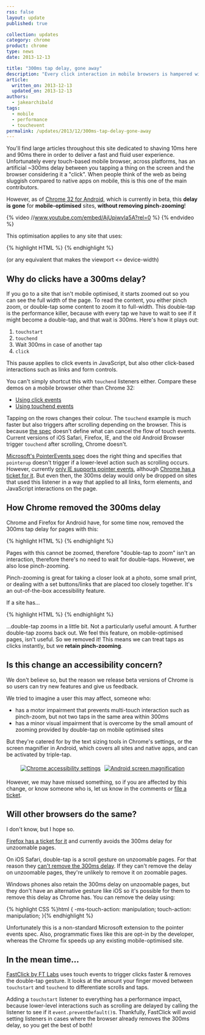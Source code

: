 ```yaml
---
rss: false
layout: update
published: true

collection: updates
category: chrome
product: chrome
type: news
date: 2013-12-13

title: "300ms tap delay, gone away"
description: "Every click interaction in mobile browsers is hampered with a 300ms delay, but that's gone in Chrome 32 for mobile-optimised sites!"
article:
  written_on: 2013-12-13
  updated_on: 2013-12-13
authors:
  - jakearchibald
tags:
  - mobile
  - performance
  - touchevent
permalink: /updates/2013/12/300ms-tap-delay-gone-away
---
```

<style>
  .tag {
    margin: 0;
  }
</style>
<p>You'll find large articles throughout this site dedicated to shaving 10ms here and 90ms there in order to deliver a fast and fluid user experience. Unfortunately every touch-based mobile browser, across platforms, has an artificial ~300ms delay between you tapping a thing on the screen and the browser considering it a "click". When people think of the web as being sluggish compared to native apps on mobile, this is this one of the main contributors.</p>

<p>However, as of <a href="https://play.google.com/store/apps/details?id=com.chrome.beta">Chrome 32 for Android</a>, which is currently in beta, this <strong>delay is gone</strong> for <strong>mobile-optimised</strong> sites, <strong>without removing pinch-zooming</strong>!</p>


{% video //www.youtube.com/embed/AjUpiwvIa5A?rel=0 %} {% endvideo %}

<p>This optimisation applies to any site that uses:</p>

{% highlight HTML %}
<meta name="viewport" content="width=device-width">
{% endhighlight %}

<p>(or any equivalent that makes the viewport <= device-width)</p>

<h2>Why do clicks have a 300ms delay?</h2>

<p>If you go to a site that isn't mobile optimised, it starts zoomed out so you can see the full width of the page. To read the content, you either pinch zoom, or double-tap some content to zoom it to full-width. This double-tap is the performance killer, because with every tap we have to wait to see if it might become a double-tap, and that wait is 300ms. Here's how it plays out:</p>

<ol>
<li><code>touchstart</code></li>
<li><code>touchend</code></li>
<li>Wait 300ms in case of another tap</li>
<li><code>click</code></li>
</ol>


<p>This pause applies to click events in JavaScript, but also other click-based interactions such as links and form controls.</p>

<p>You can't simply shortcut this with <code>touchend</code> listeners either. Compare these demos on a mobile browser other than Chrome 32:</p>

<ul>
<li><a href="http://jsbin.com/aSeWEwA/1/quiet">Using click events</a></li>
<li><a href="http://jsbin.com/aSeWEwA/2/quiet">Using touchend events</a></li>
</ul>


<p>Tapping on the rows changes their colour. The <code>touchend</code> example is much faster but also triggers after scrolling depending on the browser. This is because <a href="http://www.w3.org/TR/touch-events/">the spec</a> doesn't define what can cancel the flow of touch events. Current versions of iOS Safari, Firefox, IE, and the old Android Browser trigger <code>touchend</code> after scrolling, Chrome doesn't.</p>

<p><a href="https://dvcs.w3.org/hg/pointerevents/raw-file/tip/pointerEvents.html">Microsoft's PointerEvents spec</a> does the right thing and specifies that <code>pointerup</code> doesn't trigger if a lower-level action such as scrolling occurs. However, currently <a href="http://caniuse.com/#feat=pointer">only IE supports pointer events</a>, although <a href="https://code.google.com/p/chromium/issues/detail?id=196799">Chrome has a ticket for it</a>. But even then, the 300ms delay would only be dropped on sites that used this listener in a way that applied to all links, form elements, and JavaScript interactions on the page.</p>

<h2>How Chrome removed the 300ms delay</h2>

<p>Chrome and Firefox for Android have, for some time now, removed the 300ms tap delay for pages with this:</p>

{% highlight HTML %}
<meta name="viewport" content="width=device-width, user-scalable=no">
{% endhighlight %}

<p>Pages with this cannot be zoomed, therefore "double-tap to zoom" isn't an interaction, therefore there's no need to wait for double-taps. However, we also lose pinch-zooming.</p>

<p>Pinch-zooming is great for taking a closer look at a photo, some small print, or dealing with a set buttons/links that are placed too closely together. It's an out-of-the-box accessibility feature.</p>

<p>If a site has…</p>

{% highlight HTML %}
<meta name="viewport" content="width=device-width">
{% endhighlight %}

<p>…double-tap zooms in a little bit. Not a particularly useful amount. A further double-tap zooms back out. We feel this feature, on mobile-optimised pages, isn't useful. So we removed it! This means we can treat taps as clicks instantly, but we <strong>retain pinch-zooming</strong>.</p>

<h2>Is this change an accessibility concern?</h2>

<p>We don't believe so, but the reason we release beta versions of Chrome is so users can try new features and give us feedback.</p>

<p>We tried to imagine a user this may affect, someone who:</p>

<ul>
<li>has a motor impairment that prevents multi-touch interaction such as pinch-zoom, but not two taps in the same area within 300ms</li>
<li>has a minor visual impairment that is overcome by the small amount of zooming provided by double-tap on mobile optimised sites</li>
</ul>

<p>But they're catered for by the text sizing tools in Chrome's settings, or the screen magnifier in Android, which covers all sites and native apps, and can be activated by triple-tap.</p>

<style>
  .mob-a11y-screenshots {
    text-align: center;
  }
  .mob-a11y-screenshots img {
    margin: 5px;
    max-height: 370px;
  }
</style>

<p class="mob-a11y-screenshots">
  <a href="http://www.html5rocks.com/static/images/updates/300ms/chrome-a11y.png"><img src="http://www.html5rocks.com/static/images/updates/300ms/chrome-a11y.png" alt="Chrome accessibility settings"></a><a href="http://www.html5rocks.com/static/images/updates/300ms/android-magnification.png"><img src="http://www.html5rocks.com/static/images/updates/300ms/android-magnification.png" alt="Android screen magnification"></a>
</p>

<p>However, we may have missed something, so if you are affected by this change, or know someone who is, let us know in the comments or <a href="https://code.google.com/p/chromium/issues/list">file a ticket</a>.</p>

<h2>Will other browsers do the same?</h2>

<p>I don't know, but I hope so.</p>

<p><a href="https://bugzilla.mozilla.org/show_bug.cgi?id=941995">Firefox has a ticket for it</a> and currently avoids the 300ms delay for unzoomable pages.</p>

<p>On iOS Safari, double-tap is a scroll gesture on unzoomable pages. For that reason they <a href="https://bugs.webkit.org/show_bug.cgi?id=122212">can't remove the 300ms delay</a>. If they can't remove the delay on unzoomable pages, they're unlikely to remove it on zoomable pages.</p>

<p>Windows phones also retain the 300ms delay on unzoomable pages, but they don't have an alternative gesture like iOS so it's possible for them to remove this delay as Chrome has. You can remove the delay using:</p>

{% highlight CSS %}html {
    -ms-touch-action: manipulation;
    touch-action: manipulation;
}{% endhighlight %}

<p>Unfortunately this is a non-standard Microsoft extension to the pointer events spec. Also, programmatic fixes like this are opt-in by the developer, whereas the Chrome fix speeds up any existing mobile-optimised site.</p>

<h2>In the mean time…</h2>

<p><a href="https://github.com/ftlabs/fastclick">FastClick by FT Labs</a> uses touch events to trigger clicks faster &amp; removes the double-tap gesture. It looks at the amount your finger moved between <code>touchstart</code> and <code>touchend</code> to differentiate scrolls and taps.</p>

<p>Adding a <code>touchstart</code> listener to everything has a performance impact, because lower-level interactions such as scrolling are delayed by calling the listener to see if it <code>event.preventDefault()</code>s. Thankfully, FastClick will avoid setting listeners in cases where the browser already removes the 300ms delay, so you get the best of both!</p>
